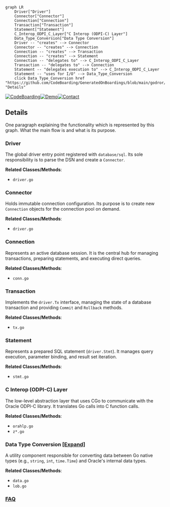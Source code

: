 ```mermaid
graph LR
    Driver["Driver"]
    Connector["Connector"]
    Connection["Connection"]
    Transaction["Transaction"]
    Statement["Statement"]
    C_Interop_ODPI_C_Layer["C Interop (ODPI-C) Layer"]
    Data_Type_Conversion["Data Type Conversion"]
    Driver -- "creates" --> Connector
    Connector -- "creates" --> Connection
    Connection -- "creates" --> Transaction
    Connection -- "creates" --> Statement
    Connection -- "delegates to" --> C_Interop_ODPI_C_Layer
    Transaction -- "delegates to" --> Connection
    Statement -- "delegates execution to" --> C_Interop_ODPI_C_Layer
    Statement -- "uses for I/O" --> Data_Type_Conversion
    click Data_Type_Conversion href "https://github.com/CodeBoarding/GeneratedOnBoardings/blob/main/godror/Data_Type_Conversion.md" "Details"
```

[![CodeBoarding](https://img.shields.io/badge/Generated%20by-CodeBoarding-9cf?style=flat-square)](https://github.com/CodeBoarding/CodeBoarding)[![Demo](https://img.shields.io/badge/Try%20our-Demo-blue?style=flat-square)](https://www.codeboarding.org/demo)[![Contact](https://img.shields.io/badge/Contact%20us%20-%20contact@codeboarding.org-lightgrey?style=flat-square)](mailto:contact@codeboarding.org)

## Details

One paragraph explaining the functionality which is represented by this graph. What the main flow is and what is its purpose.

### Driver
The global driver entry point registered with `database/sql`. Its sole responsibility is to parse the DSN and create a `Connector`.


**Related Classes/Methods**:

- `driver.go`


### Connector
Holds immutable connection configuration. Its purpose is to create new `Connection` objects for the connection pool on demand.


**Related Classes/Methods**:

- `driver.go`


### Connection
Represents an active database session. It is the central hub for managing transactions, preparing statements, and executing direct queries.


**Related Classes/Methods**:

- `conn.go`


### Transaction
Implements the `driver.Tx` interface, managing the state of a database transaction and providing `Commit` and `Rollback` methods.


**Related Classes/Methods**:

- `tx.go`


### Statement
Represents a prepared SQL statement (`driver.Stmt`). It manages query execution, parameter binding, and result set iteration.


**Related Classes/Methods**:

- `stmt.go`


### C Interop (ODPI-C) Layer
The low-level abstraction layer that uses CGo to communicate with the Oracle ODPI-C library. It translates Go calls into C function calls.


**Related Classes/Methods**:

- `orahlp.go`
- `z*.go`


### Data Type Conversion [[Expand]](./Data_Type_Conversion.md)
A utility component responsible for converting data between Go native types (e.g., `string`, `int`, `time.Time`) and Oracle's internal data types.


**Related Classes/Methods**:

- `data.go`
- `lob.go`




### [FAQ](https://github.com/CodeBoarding/GeneratedOnBoardings/tree/main?tab=readme-ov-file#faq)